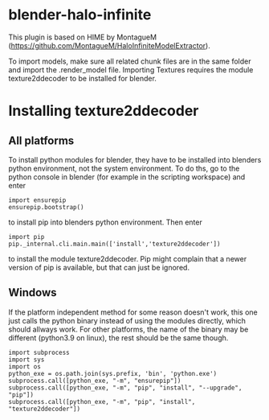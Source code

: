 # blender-halo-infinite

This plugin is based on HIME by MontagueM (https://github.com/MontagueM/HaloInfiniteModelExtractor).

To import models, make sure all related chunk files are in the same folder and import the .render_model file. 
Importing Textures requires the module texture2ddecoder to be installed for blender.

# Installing texture2ddecoder
## All platforms
To install python modules for blender, they have to be installed into blenders python environment, not the system environment. To do ths, go to the python console in blender (for example in the scripting workspace) and enter
```
import ensurepip
ensurepip.bootstrap()
```
to install pip into blenders python environment. Then enter
```
import pip
pip._internal.cli.main.main(['install','texture2ddecoder'])
```
to install the module texture2ddecoder. Pip might complain that a newer version of pip is available, but that can just be ignored.
## Windows
If the platform independent method for some reason doesn't work, this one just calls the python binary instead of using the modules directly, which should allways work. For other platforms, the name of the binary may be different (python3.9 on linux), the rest should be the same though.
```
import subprocess
import sys
import os
python_exe = os.path.join(sys.prefix, 'bin', 'python.exe')
subprocess.call([python_exe, "-m", "ensurepip"])
subprocess.call([python_exe, "-m", "pip", "install", "--upgrade", "pip"])
subprocess.call([python_exe, "-m", "pip", "install", "texture2ddecoder"])
```
